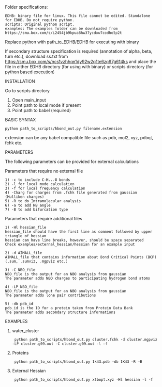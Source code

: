 Folder specifications:

    EDHB: binary file for linux. This file cannot be edited. Standalone for EDHB. Do not require python.
    scripts: Original python script. 
    examples: The examples folder can be downloaded from https://smu.box.com/s/i2454jb9kpua8hw37ycdxw7codho5p2t


Replace python with path_to_EDHB/EDHB for executing with binary

If secondary structure specification is required (annotation of alpha, beta, turn etc.), download ss.txt from https://smu.box.com/s/ncs1vzhhqn1dy92w2q1te6zq97g614ks and place the file in either EDHB directory (for using with binary) or scripts directory (for python based execution)


INSTALLATION

Go to scripts directory

1) Open main_input
2) Point path to local mode if present
3) Point path to babel (required)



BASIC SYNTAX

    python path_to_scripts/hbond_out.py filename.extension

extension can be any babel compatible file such as pdb, mol2, xyz, pdbqt, fchk etc.


PARAMETERS

The following parameters can be provided for external calculations

Parameters that require no external file

    1) -c to include C-H...O bonds
    2) -l for local mode calculation
    3) -f for local frequency calculation 
    4) -Charg for charges from .fchk file generated from gaussian (Mulliken charges)
    5) -R to do Intramolecular analysis
    6) -a to add HB angle
    7) -B to add bifurcation type

Parameters that require additional files

    1) -Hl hessian_file
    hessian_file should have the first line as comment followed by upper triangle of hessian
    hessian can have line breaks, however, should be space separated
    Check examples/external_hessian/hessian for an example input

    2) -d AIMALL_file
    AIMALL_file that contains information about Bond Critical Points (BCP) (.sum, .sumviz, .mgpviz etc.)

    3) -C NBO_file
    NBO_file is the output for an NBO analysis from gaussian 
    The parameter adds NBO charges to participating hydrogen bond atoms

    4) -LP NBO_file
    NBO_file is the output for an NBO analysis from gaussian 
    The parameter adds lone pair contributions 

    5) -db pdb_id 
    pdb_id is the ID for a protein taken from Protein Data Bank
    The parameter adds secondary structure informations


EXAMPLES

1) water_cluster

        python path_to_scripts/hbond_out.py cluster.fchk -d cluster.mgpviz -LP cluster.g09.out -C cluster.g09.out -l –f

2) Proteins

        python path_to_scripts/hbond_out.py 1k43.pdb –db 1K43 –R –B

3) External Hessian

        python path_to_scripts/hbond_out.py xtbopt.xyz -Hl hessian -l -f




